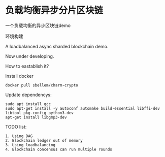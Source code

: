 # 负载均衡异步分片区块链

一个负载均衡的异步区块链demo

环境构建

A loadbalanced async sharded blockchain demo.

Now under developing.

How to eastablish it?

Install docker

```
docker pull sbellem/charm-crypto
```

Update dependencys:
```
sudo apt install gcc 
sudo apt-get install -y autoconf automake build-essential libffi-dev libtool pkg-config python3-dev
apt-get install libgmp3-dev
```

TODO list:

```
1. Using DAG 
2. Blockchain ledger out of memory
3. Using loadbalancing
4. Blockchain concensus can run multiple rounds
```
